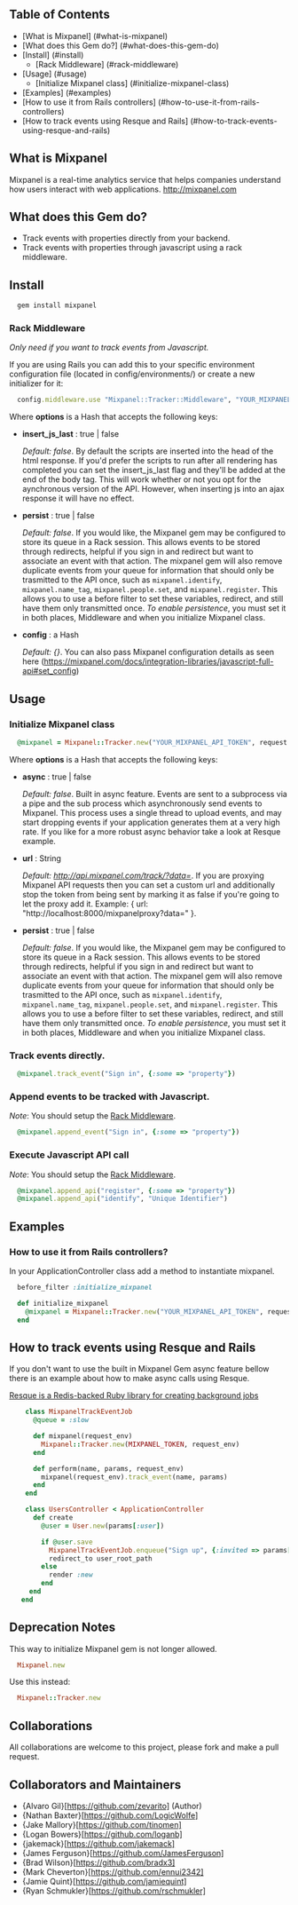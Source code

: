 ## Table of Contents

- [What is Mixpanel] (#what-is-mixpanel)
- [What does this Gem do?] (#what-does-this-gem-do)
- [Install] (#install)
  - [Rack Middleware] (#rack-middleware) 
- [Usage] (#usage)
  - [Initialize Mixpanel class] (#initialize-mixpanel-class) 
- [Examples] (#examples)
 - [How to use it from Rails controllers] (#how-to-use-it-from-rails-controllers)
 - [How to track events using Resque and Rails] (#how-to-track-events-using-resque-and-rails)

## What is Mixpanel

Mixpanel is a real-time analytics service that helps companies understand how users interact with web applications.
http://mixpanel.com

## What does this Gem do?

- Track events with properties directly from your backend.
- Track events with properties through javascript using a rack middleware.

## Install

```ruby
  gem install mixpanel
```

### Rack Middleware

*Only need if you want to track events from Javascript.*

If you are using Rails you can add this to your specific environment configuration file (located in config/environments/) or create a new
initializer for it:

```ruby
  config.middleware.use "Mixpanel::Tracker::Middleware", "YOUR_MIXPANEL_API_TOKEN", options
```

Where **options** is a Hash that accepts the following keys:

* **insert_js_last** : true | false

  *Default: false*.
  By default the scripts are inserted into the head of the html response. If you'd prefer the scripts to run after
  all rendering has completed you can set the insert_js_last flag and they'll be added at the end of the body tag.
  This will work whether or not you opt for the aynchronous version of the API. However, when inserting js into an
  ajax response it will have no effect.

* **persist** : true | false

  *Default: false*.
  If you would like, the Mixpanel gem may be configured to store its queue in a Rack session. This allows events
  to be stored through redirects, helpful if you sign in and redirect but want to associate an event with that
  action. The mixpanel gem will also remove duplicate events from your queue for information that should only be
  trasmitted to the API once, such as `mixpanel.identify`, `mixpanel.name_tag`, `mixpanel.people.set`, and
  `mixpanel.register`.
  This allows you to use a before filter to set these variables, redirect, and still have them only transmitted
  once.
  *To enable persistence*, you must set it in both places, Middleware and when you initialize Mixpanel class.

* **config** : a Hash

  *Default: {}*.
  You can also pass Mixpanel configuration details as seen here
  (https://mixpanel.com/docs/integration-libraries/javascript-full-api#set_config)

## Usage

### Initialize Mixpanel class

```ruby
  @mixpanel = Mixpanel::Tracker.new("YOUR_MIXPANEL_API_TOKEN", request.env, true, options)
```
Where **options** is a Hash that accepts the following keys:

* **async** : true | false
  
  *Default: false*.
  Built in async feature. Events are sent to a subprocess via a pipe and the sub process which asynchronously send events to Mixpanel.
  This process uses a single thread to upload events, and may start dropping events if your application generates
  them at a very high rate.
  If you like for a more robust async behavior take a look at Resque example.

* **url** : String
 
  *Default: http://api.mixpanel.com/track/?data=*.
  If you are proxying Mixpanel API requests then you can set a custom url and additionally stop the token from
  being sent by marking it as false if you're going to let the proxy add it.
  Example: { url: "http://localhost:8000/mixpanelproxy?data=" }.

* **persist** : true | false

  *Default: false*.
  If you would like, the Mixpanel gem may be configured to store its queue in a Rack session. This allows events
  to be stored through redirects, helpful if you sign in and redirect but want to associate an event with that
  action. The mixpanel gem will also remove duplicate events from your queue for information that should only be
  trasmitted to the API once, such as `mixpanel.identify`, `mixpanel.name_tag`, `mixpanel.people.set`, and
  `mixpanel.register`.
  This allows you to use a before filter to set these variables, redirect, and still have them only transmitted
  once.
  *To enable persistence*, you must set it in both places, Middleware and when you initialize Mixpanel class.

### Track events directly.

```ruby
  @mixpanel.track_event("Sign in", {:some => "property"})
```

### Append events to be tracked with Javascript.

*Note*: You should setup the [Rack Middleware](#rack-middleware).

```ruby
  @mixpanel.append_event("Sign in", {:some => "property"})
```

### Execute Javascript API call

*Note*: You should setup the [Rack Middleware](#rack-middleware).

```ruby
  @mixpanel.append_api("register", {:some => "property"})
  @mixpanel.append_api("identify", "Unique Identifier")
```

## Examples

### How to use it from Rails controllers?
  
In your ApplicationController class add a method to instantiate mixpanel.

```ruby
  before_filter :initialize_mixpanel

  def initialize_mixpanel
    @mixpanel = Mixpanel::Tracker.new("YOUR_MIXPANEL_API_TOKEN", request.env, options)
  end
```
## How to track events using Resque and Rails

If you don't want to use the built in Mixpanel Gem async feature bellow there is an example about how to make
async calls using Resque.

[Resque is a Redis-backed Ruby library for creating background jobs](https://github.com/defunkt/resque)

```ruby
    class MixpanelTrackEventJob
      @queue = :slow

      def mixpanel(request_env)
        Mixpanel::Tracker.new(MIXPANEL_TOKEN, request_env)
      end

      def perform(name, params, request_env)
        mixpanel(request_env).track_event(name, params)
      end
    end
```

```ruby
    class UsersController < ApplicationController
      def create
        @user = User.new(params[:user])

        if @user.save
          MixpanelTrackEventJob.enqueue("Sign up", {:invited => params[:invited]}, request.env)
          redirect_to user_root_path
        else
          render :new
        end
     end
   end
```

## Deprecation Notes

This way to initialize Mixpanel gem is not longer allowed. 

```ruby
  Mixpanel.new
```

Use this instead:

```ruby
  Mixpanel::Tracker.new
```

## Collaborations

All collaborations are welcome to this project, please fork and make a pull request.

## Collaborators and Maintainers

* {Alvaro Gil}[https://github.com/zevarito] (Author)
* {Nathan Baxter}[https://github.com/LogicWolfe]
* {Jake Mallory}[https://github.com/tinomen]
* {Logan Bowers}[https://github.com/loganb]
* {jakemack}[https://github.com/jakemack]
* {James Ferguson}[https://github.com/JamesFerguson]
* {Brad Wilson}[https://github.com/bradx3]
* {Mark Cheverton}[https://github.com/ennui2342]
* {Jamie Quint}[https://github.com/jamiequint]
* {Ryan Schmukler}[https://github.com/rschmukler]
